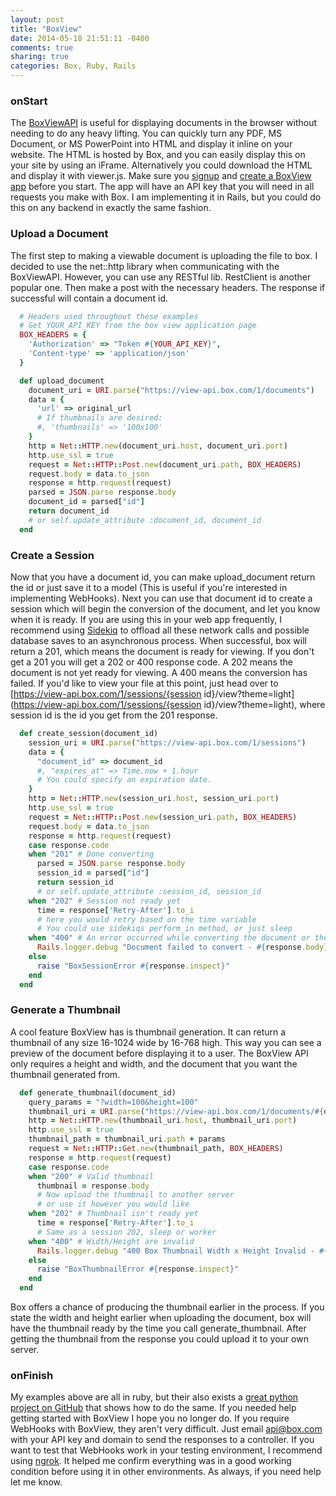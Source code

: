 ```yaml
---
layout: post
title: "BoxView"
date: 2014-05-18 21:51:11 -0400
comments: true
sharing: true
categories: Box, Ruby, Rails
---
```


### onStart
The [BoxViewAPI](https://developers.box.com/view/) is useful for displaying documents in the browser without needing to do any heavy lifting. You can quickly turn any PDF, MS Document, or MS PowerPoint into HTML and display it inline on your website. The HTML is hosted by Box, and you can easily display this on your site by using an iFrame. Alternatively you could download the HTML and display it with viewer.js. Make sure you [signup](https://app.box.com/) and [create a BoxView app](https://app.box.com/developers/services) before you start. The app will have an API key that you will need in all requests you make with Box. I am implementing it in Rails, but you could do this on any backend in exactly the same fashion.

### Upload a Document
The first step to making a viewable document is uploading the file to box. I decided to use the net::http library when communicating with the BoxViewAPI. However, you can use any RESTful lib. RestClient is another popular one. Then make a post with the necessary headers. The response if successful will contain a document id.

```ruby
  # Headers used throughout these examples
  # Get YOUR_API_KEY from the box view application page
  BOX_HEADERS = {
    'Authorization' => "Token #{YOUR_API_KEY}",
    'Content-type' => 'application/json'
  }

  def upload_document
    document_uri = URI.parse("https://view-api.box.com/1/documents")
    data = {
      'url' => original_url
      # If thumbnails are desired:
      #, 'thumbnails' => '100x100'
    }
    http = Net::HTTP.new(document_uri.host, document_uri.port)
    http.use_ssl = true
    request = Net::HTTP::Post.new(document_uri.path, BOX_HEADERS)
    request.body = data.to_json
    response = http.request(request)
    parsed = JSON.parse response.body
    document_id = parsed["id"]
    return document_id
    # or self.update_attribute :document_id, document_id
  end
```

### Create a Session
Now that you have a document id, you can make upload_document return the id or just save it to a model (This is useful if you're interested in implementing WebHooks). Next you can use that document id to create a session which will begin the conversion of the document, and let you know when it is ready. If you are using this in your web app frequently, I recommend using [Sidekiq](http://sidekiq.org/) to offload all these network calls and possible database saves to an asynchronous process. When successful, box will return a 201, which means the document is ready for viewing. If you don't get a 201 you will get a 202 or 400 response code. A 202 means the document is not yet ready for viewing. A 400 means the conversion has failed. If you'd like to view your file at this point, just head over to [https://view-api.box.com/1/sessions/{session id}/view?theme=light](https://view-api.box.com/1/sessions/{session id}/view?theme=light), where session id is the id you get from the 201 response.

```ruby
  def create_session(document_id)
    session_uri = URI.parse("https://view-api.box.com/1/sessions")
    data = {
      "document_id" => document_id
      #, "expires_at" => Time.now + 1.hour
      # You could specify an expiration date.
    }
    http = Net::HTTP.new(session_uri.host, session_uri.port)
    http.use_ssl = true
    request = Net::HTTP::Post.new(session_uri.path, BOX_HEADERS)
    request.body = data.to_json
    response = http.request(request)
    case response.code
    when "201" # Done converting
      parsed = JSON.parse response.body
      session_id = parsed["id"]
      return session_id
      # or self.update_attribute :session_id, session_id
    when "202" # Session not ready yet
      time = response['Retry-After'].to_i
      # here you would retry based on the time variable
      # You could use sidekiqs perform_in method, or just sleep
    when "400" # An error occurred while converting the document or the document does not exist
      Rails.logger.debug "Document failed to convert - #{response.body}"
    else
      raise "BoxSessionError #{response.inspect}"
    end
  end
```

### Generate a Thumbnail
A cool feature BoxView has is thumbnail generation. It can return a thumbnail of any size 16-1024 wide by 16-768 high. This way you can see a preview of the document before displaying it to a user. The BoxView API only requires a height and width, and the document that you want the thumbnail generated from.

```ruby
  def generate_thumbnail(document_id)
    query_params = "?width=100&height=100"
    thumbnail_uri = URI.parse("https://view-api.box.com/1/documents/#{document_id}/thumbnail")
    http = Net::HTTP.new(thumbnail_uri.host, thumbnail_uri.port)
    http.use_ssl = true
    thumbnail_path = thumbnail_uri.path + params
    request = Net::HTTP::Get.new(thumbnail_path, BOX_HEADERS)
    response = http.request(request)
    case response.code
    when "200" # Valid thumbnail
      thumbnail = response.body
      # Now upload the thumbnail to another server
      # or use it however you would like
    when "202" # Thumbnail isn't ready yet
      time = response['Retry-After'].to_i
      # Same as a session 202, sleep or worker
    when "400" # Width/Height are invalid
      Rails.logger.debug "400 Box Thumbnail Width x Height Invalid - #{response.body}"
    else
      raise "BoxThumbnailError #{response.inspect}"
    end
  end
```

Box offers a chance of producing the thumbnail earlier in the process. If you state the width and height earlier when uploading the document, box will have the thumbnail ready by the time you call generate_thumbnail. After getting the thumbnail from the response you could upload it to your own server.

### onFinish
My examples above are all in ruby, but their also exists a [great python project on GitHub](https://view-upload.herokuapp.com/) that shows how to do the same. If you needed help getting started with BoxView I hope you no longer do. If you require WebHooks with BoxView, they aren't very difficult. Just email api@box.com with your API key and domain to send the responses to a controller. If you want to test that WebHooks work in your testing environment, I recommend using [ngrok](https://ngrok.com). It helped me confirm everything was in a good working condition before using it in other environments. As always, if you need help let me know.